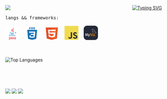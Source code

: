 <p float="left">
  <a href="https://git.io/typing-svg"><img src="https://readme-typing-svg.herokuapp.com?font=Fira+Code&pause=1000&color=11881A&width=435&lines=millena+anastacio+eu+te+amo" alt="Typing SVG" /></a>
  <img src="https://github.com/user-attachments/assets/1b3fe76a-d4fe-4aff-ac67-b02fdbf854b3" width=400 align=left>
<p float="left">
    <samp>
  langs && frameworks:
  <br> <br>
      <img src="https://github.com/devicons/devicon/blob/master/icons/java/java-original-wordmark.svg" title="Java" alt="Java" width="45" height="40"/>&nbsp;
      <img src="https://github.com/devicons/devicon/blob/master/icons/css3/css3-plain-wordmark.svg"  title="CSS3" alt="CSS" width="45" height="40"/>&nbsp;
      <img src="https://github.com/devicons/devicon/blob/master/icons/html5/html5-original.svg" title="HTML5" alt="HTML" width="45" height="40"/>&nbsp;
      <img src="https://github.com/devicons/devicon/blob/master/icons/javascript/javascript-original.svg" title="JavaScript" alt="JavaScript" width="45" height="45"/>&nbsp;
      <img src="https://raw.githubusercontent.com/tandpfun/skill-icons/65dea6c4eaca7da319e552c09f4cf5a9a8dab2c8/icons/MySQL-Dark.svg" title="MySQL"  alt="MySQL" width="45" height="45"/>&nbsp;
  </samp> <br> <br> <br> <br>
      <img src="https://github-readme-stats.vercel.app/api/top-langs/?username=firwe&layout=compact&theme=jolly" alt="Top Languages">
</p> </p>
<br> <br> <br> <br>
<div> 
  <a href="https://www.instagram.com/j.souzs_" target="_blank"><img src="https://img.shields.io/badge/-Instagram-%23E4405F?style=for-the-badge&logo=instagram&logoColor=white" target="_blank"></a>
  <a href = "joao.asouzs@gmail.com"><img src="https://img.shields.io/badge/-Gmail-%23333?style=for-the-badge&logo=gmail&logoColor=white" target="_blank"></a>
  <a href="https://www.linkedin.com/in/joão-souza-366616356" target="_blank"><img src="https://img.shields.io/badge/-LinkedIn-%230077B5?style=for-the-badge&logo=linkedin&logoColor=white" target="_blank"></a> 
</div>
